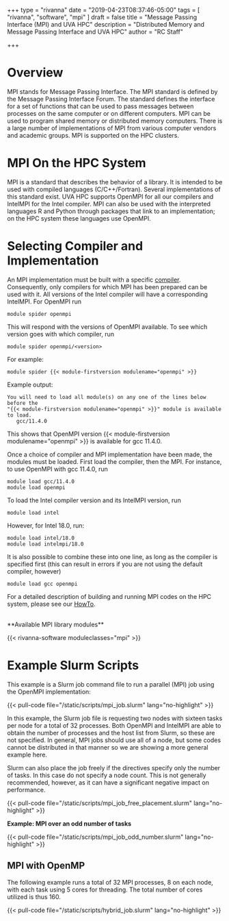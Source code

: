 +++
type = "rivanna"
date = "2019-04-23T08:37:46-05:00"
tags = [
  "rivanna", "software", "mpi"
]
draft = false
title = "Message Passing Interface (MPI) and UVA HPC"
description = "Distributed Memory and Message Passing Interface and UVA HPC"
author = "RC Staff"

+++
# Overview
MPI stands for Message Passing Interface. The MPI standard is defined by the Message Passing Interface Forum. The standard defines the interface for a set of functions that can be used to pass messages between processes on the same computer or on different computers. MPI can be used to program shared memory or distributed memory computers. There is a large number of implementations of MPI from various computer vendors and academic groups. MPI is supported on the HPC clusters.

# MPI On the HPC System
MPI is a standard that describes the behavior of a library.  It is intended to be used with compiled languages (C/C++/Fortran).  Several implementations of this standard exist.  UVA HPC supports OpenMPI for all our compilers and IntelMPI for the Intel compiler.   MPI can also be used with the interpreted languages R and Python through packages that link to an implementation; on the HPC system these languages use OpenMPI.  

# Selecting Compiler and Implementation
An MPI implementation must be built with a specific [compiler](/userinfo/hpc/software/compilers). Consequently, only compilers for which MPI has been prepared can be used with it. All versions of the Intel compiler will have a corresponding IntelMPI. For OpenMPI run
```
module spider openmpi
```
This will respond with the versions of OpenMPI available. To see which version goes with which compiler, run
```
module spider openmpi/<version>
```
For example:
```
module spider {{< module-firstversion modulename="openmpi" >}}
```
Example output:
```
You will need to load all module(s) on any one of the lines below before the
"{{< module-firstversion modulename="openmpi" >}}" module is available to load.
   gcc/11.4.0
```
This shows that OpenMPI version {{< module-firstversion modulename="openmpi" >}} is available for gcc 11.4.0.

Once a choice of compiler and MPI implementation have been made, the modules must be loaded.  First load the compiler, then the MPI.  For instance, to use OpenMPI with gcc 11.4.0, run
```
module load gcc/11.4.0
module load openmpi
```
To load the Intel compiler version and its IntelMPI version, run
```
module load intel
```
However, for Intel 18.0, run:
```
module load intel/18.0
module load intelmpi/18.0
```
It is also possible to combine these into one line, as long as the compiler is specified first (this can result in errors if you are not using the default compiler, however)
```
module load gcc openmpi
```

For a detailed description of building and running MPI codes on the HPC system, please see our [HowTo](/userinfo/howtos/rivanna/mpi-howto).

<br>
**Available MPI library modules**

{{< rivanna-software moduleclasses="mpi" >}}

# Example Slurm Scripts

This example is a Slurm job command file to run a parallel (MPI) job using the OpenMPI implementation:

{{< pull-code file="/static/scripts/mpi_job.slurm" lang="no-highlight" >}}

In this example, the Slurm job file is requesting two nodes with sixteen tasks per node for a total of 32 processes.  Both OpenMPI and IntelMPI are able to obtain the number of processes and the host list from Slurm, so these are not specified.  In general, MPI jobs should use all of a node, but some codes cannot be distributed in that manner so we are showing a more general example here.

Slurm can also place the job freely if the directives specify only the number of tasks. In this case do not specify a node count.  This is not generally recommended, however, as it can have a significant negative impact on performance.

{{< pull-code file="/static/scripts/mpi_job_free_placement.slurm" lang="no-highlight" >}}

**Example: MPI over an odd number of tasks**

{{< pull-code file="/static/scripts/mpi_job_odd_number.slurm" lang="no-highlight" >}}

## MPI with OpenMP

The following example runs a total of 32 MPI processes, 8 on each node, with each task using 5 cores for threading.  The total number of cores utilized is thus 160.

{{< pull-code file="/static/scripts/hybrid_job.slurm" lang="no-highlight" >}}

